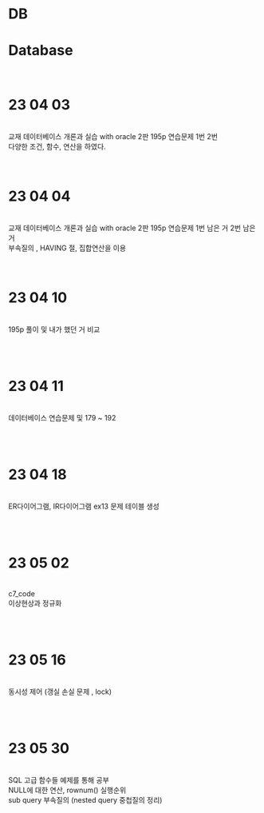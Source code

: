 # DB <br>
<h1>Database </h1><br>
<h1>23 04 03</h1><br>
교재 데이터베이스 개론과 실습 with oracle 2판 195p 연습문제 1번 2번<br>
다양한 조건, 함수, 연산을 하였다.<br>
<br>
<br>
<h1>23 04 04</h1><br>
교재 데이터베이스 개론과 실습 with oracle 2판 195p 연습문제 1번 남은 거 2번 남은 거 <br>
부속질의 , HAVING 절, 집합연산을 이용 <br>
<br><br>
<h1>23 04 10 </h1><br>
195p 풀이 및 내가 했던 거 비교<br>

<br><br>

<h1>23 04 11</h1><br>
데이터베이스 연습문제 및 179 ~ 192<br>

<br><br>

<h1>23 04 18</h1><br>
ER다이어그램, IR다이어그램 ex13 문제 테이블 생성<br>

<br><br>
<h1>23 05 02 </h1><br>
c7_code<br>
이상현상과 정규화<br>

<br><br>
<h1>23 05 16 </h1><br>
동시성 제어 (갱실 손실 문제 , lock)

<br><br>
<h1>23 05 30 </h1><br>
SQL 고급 함수들 예제를 통해 공부<br>
NULL에 대한 연산, rownum() 실행순위<br>
sub query 부속질의 (nested query 중첩질의 정리)<br>
